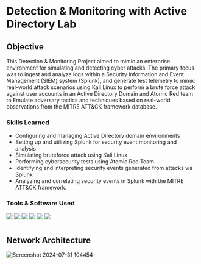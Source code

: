 # Detection & Monitoring with Active Directory Lab

## Objective 
This Detection & Monitoring Project aimed to mimic an enterprise environment for simulating and detecting cyber attacks. The primary focus was to ingest and analyze logs within a Security Information and Event Management (SIEM) system (Splunk), and generate test telemetry to mimic real-world attack scenarios using Kali Linux to perform a brute force attack against user accounts in an Active Directory Domain and Atomic Red team to Emulate adversary tactics and techniques based on real-world observations from the MITRE ATT&CK framework database. 

### Skills Learned

- Configuring and managing Active Directory domain environments
- Setting up and utilizing Splunk for security event monitoring and analysis
- Simulating bruteforce attack using Kali Linux
- Performing cybersecurity tests using Atomic Red Team.
- Identifying and interpreting security events generated from attacks via Splunk
- Analyzing and correlating security events in Splunk with the MITRE ATT&CK framework.

### Tools & Software Used
  <img src="https://img.shields.io/badge/-Splunk-000000?&style=for-thebadge&logo=Splunk&logoColor=white"/> <img src="https://img.shields.io/badge/-Kali Linux-557C94?&style=for-thebadge&logo=Kali Linux&logoColor=white"/>  <img src="https://img.shields.io/badge/-Sysmon-000000?style=for-thebadge&logo=Windows&logoColor=0078D6"/>  <img src="https://img.shields.io/badge/-Active Directory-000000?style=for-thebadge&logo=Windows&logoColor=0078D6"/>
  <img src="https://img.shields.io/badge/-Windows Server 2022-000000?style=for-thebadge&logo=Windows&logoColor=0078D6" />
   <img src="https://img.shields.io/badge/-Atomic Red Team -FF0000?style=for-thebadge&logo=Windows&logoColor=0078D6" />
#
## Network Architecture
![Screenshot 2024-07-31 104454](https://github.com/user-attachments/assets/5ce527ee-09d9-48dc-a52a-df312965b2e1)


